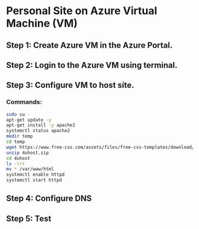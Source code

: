# Personal Site on Azure Virtual Machine (VM)

## Step 1: Create Azure VM in the Azure Portal.
## Step 2: Login to the Azure VM using terminal.
## Step 3: Configure VM to host site.

### Commands:

```sh
sudo su -
apt-get update -y
apt-get install -y apache2
systemctl status apache2
mkdir temp
cd temp
wget https://www.free-css.com/assets/files/free-css-templates/download/page289/4uhost.zip
unzip 4uhost.zip
cd 4uhost
ls -lrt
mv * /var/www/html
systemctl enable httpd
systemctl start httpd
```

## Step 4: Configure DNS
## Step 5: Test


